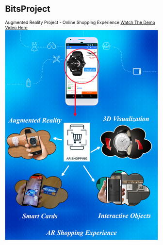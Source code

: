 # BitsProject
 Augmented Reality Project - Online Shopping Experience [Watch The Demo Video Here](https://www.linkedin.com/posts/navin-agarwal-65359a181_augmentedreality-bits-unity3d-activity-6680722931527626752-MA7T)
![Project Design](https://github.com/nxdeveloper32/AR_Shopping/blob/master/Project%20Design.png)

